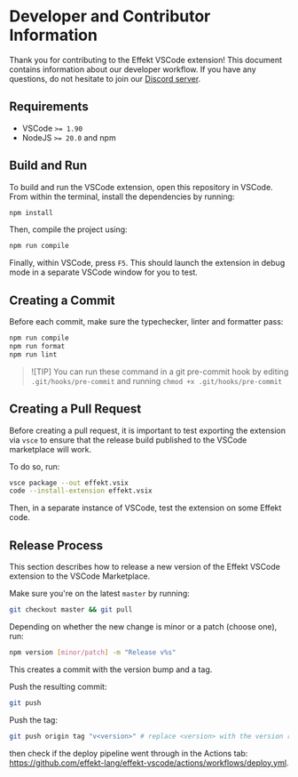 # Developer and Contributor Information

Thank you for contributing to the Effekt VSCode extension!
This document contains information about our developer workflow.
If you have any questions, do not hesitate to join our [Discord server](https://discord.gg/dMdPZVeWNJ).

## Requirements

* VSCode `>= 1.90`
* NodeJS `>= 20.0` and npm

## Build and Run

To build and run the VSCode extension, open this repository in VSCode.
From within the terminal, install the dependencies by running:

```sh
npm install
```

Then, compile the project using:

```sh
npm run compile
```

Finally, within VSCode, press `F5`.
This should launch the extension in debug mode in a separate VSCode window for you to test.

## Creating a Commit

Before each commit, make sure the typechecker, linter and formatter pass:

```sh
npm run compile
npm run format
npm run lint
```

> ![TIP]
> You can run these command in a git pre-commit hook by editing `.git/hooks/pre-commit` and running `chmod +x .git/hooks/pre-commit`

## Creating a Pull Request

Before creating a pull request, it is important to test exporting the extension via `vsce` to ensure that the release build published to the VSCode marketplace will work.

To do so, run:

```sh
vsce package --out effekt.vsix
code --install-extension effekt.vsix
```

Then, in a separate instance of VSCode, test the extension on some Effekt code.

## Release Process

This section describes how to release a new version of the Effekt VSCode extension to the VSCode Marketplace.

Make sure you're on the latest `master` by running:

```sh
git checkout master && git pull
```

Depending on whether the new change is minor or a patch (choose one), run:

```sh
npm version [minor/patch] -m "Release v%s"
```

This creates a commit with the version bump and a tag.

Push the resulting commit:

```sh
git push
```

Push the tag:

```sh
git push origin tag "v<version>" # replace <version> with the version returned by `npm version`!
```

then check if the deploy pipeline went through in the Actions tab: https://github.com/effekt-lang/effekt-vscode/actions/workflows/deploy.yml.
